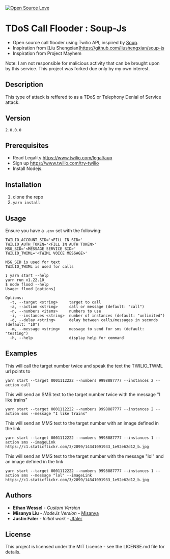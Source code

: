 [![Open Source Love](https://badges.frapsoft.com/os/v1/open-source.png?v=103)](https://github.com/Jfaler/soup/blob/master/LICENSE.txt)

# TDoS Call Flooder : Soup-Js
* Open source call flooder using Twilio API, inspired by [Soup](https://github.com/Jfaler/soup).
* Inspiration from [Liu Shengxian]https://github.com/liushengxian/soup-js
* Inspiration from Project Mayhem

Note: I am not responsible for malicious activity that can be brought upon by this service. This project was forked due only by my own interest.

## Description 

This type of attack is reffered to as a TDoS or Telephony Denial of Service attack.   

## Version
`
2.0.0.0
`
## Prerequisites

* Read Legality https://www.twilio.com/legal/aup
* Sign up https://www.twilio.com/try-twilio
* Install Nodejs.

## Installation

1. clone the repo
1. `yarn install`

## Usage
Ensure you have a `.env` set with the following:
```
TWILIO_ACCOUNT_SID='<FILL IN SID>' 
TWILIO_AUTH_TOKEN='<FILL IN AUTH TOKEN>'
MSG_SID='<MESSAGE SERVICE SID>'
TWILIO_TWIML='<TWIML VOICE MESSAGE>'

MSG_SID is used for text
TWILIO_TWIML is used for calls
```

```
❯ yarn start --help
yarn run v1.22.10
$ node flood --help
Usage: flood [options]

Options:
  -t, --target <string>     target to call
  -a, --action <string>     call or message (default: "call")
  -n, --numbers <items>     numbers to use
  -i, --instances <string>  number of instances (default: "unlimited")
  -d, --delay <string>      delay between calls/messages in seconds (default: "10")
  -m, --message <string>    message to send for sms (default: "testing")
  -h, --help                display help for command
```


## Examples
This will call the target number twice and speak the text the TWILIO_TWML url points to
```
yarn start --target 0001112222 --numbers 9998887777 --instances 2 --action call
```
This will send an SMS text to the target number twice with the message "I like trains"
```
yarn start --target 0001112222 --numbers 9998887777 --instances 2 --action sms --message "I like trains"
```
This will send an MMS text to the target number with an image defined in the link
```
yarn start --target 0001112222 --numbers 9998887777 --instances 1 --action sms --imageLink https://c1.staticflickr.com/3/2899/14341091933_1e92e62d12_b.jpg
```
This will send an MMS text to the target number with the message "lol" and an image defined in the link
```
yarn start --target 0001112222 --numbers 9998887777 --instances 1 --action sms --message "lol" --imageLink https://c1.staticflickr.com/3/2899/14341091933_1e92e62d12_b.jpg
```
## Authors
* **Ethan Wessel** - *Custom Version*
* **Misanya Liu** - *NodeJs Version* - [Misanya](https://github.com/liushengxian)
* **Justin Faler** - *Initial work* - [Jfaler](https://github.com/Jfaler)

## License

This project is licensed under the MIT License - see the LICENSE.md file for details.
